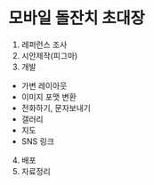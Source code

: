 # 모바일 돌잔치 초대장
1. 레퍼런스 조사
2. 시안제작(피그마)
3. 개발
  - 가변 레이아웃
  - 이미지 포맷 변환
  - 전화하기, 문자보내기
  - 갤러리
  - 지도
  - SNS 링크
4. 배포
5. 자료정리
